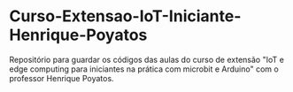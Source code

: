 # Curso-Extensao-IoT-Iniciante-Henrique-Poyatos
Repositório para guardar os códigos das aulas do curso de extensão "IoT e edge computing para iniciantes na prática com microbit e Arduino" com o professor Henrique Poyatos.
